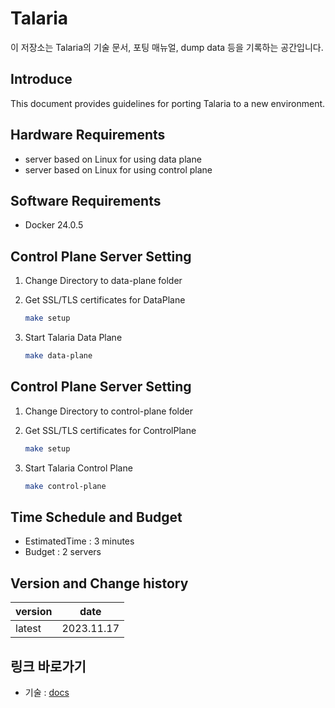 # Talaria

이 저장소는 Talaria의 기술 문서, 포팅 매뉴얼, dump data 등을 기록하는 공간입니다.

## Introduce

This document provides guidelines for porting Talaria to a new environment.

## Hardware Requirements

- server based on Linux for using data plane
- server based on Linux for using control plane

## Software Requirements

- Docker 24.0.5

## Control Plane Server Setting

1. Change Directory to data-plane folder
2. Get SSL/TLS certificates for DataPlane
    
    ```bash
    make setup
    ```
    

3. Start Talaria Data Plane
    
    ```bash
    make data-plane
    ```

## Control Plane Server Setting

1. Change Directory to control-plane folder
2. Get SSL/TLS certificates for ControlPlane
    
    ```bash
    make setup
    ```
    

3. Start Talaria Control Plane
    
    ```bash
    make control-plane
    ```
    
## Time Schedule and Budget

- EstimatedTime : 3 minutes
- Budget : 2 servers

## Version and Change history
| version | date |
| --- | --- |
| latest | 2023.11.17 |

## 링크 바로가기
- 기술 : [docs](docs/README.md)

